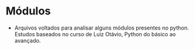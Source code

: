 # Módulos

* Arquivos voltados para analisar alguns módulos presentes no python. Estudos baseados no curso de Luiz Otávio, Python do básico ao avançado.
